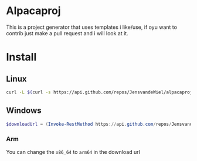 # Alpacaproj
This is a project generator that uses templates i like/use, if oyu want to contrib just make a pull request and i will look at it.
# Install
## Linux
```bash
curl -L $(curl -s https://api.github.com/repos/JensvandeWiel/alpacaproj/releases/latest | grep "browser_download_url.*Linux_x86_64.tar.gz" | cut -d '"' -f 4) | sudo tar -xz -C /usr/local/bin
```
## Windows
```powershell
$downloadUrl = (Invoke-RestMethod https://api.github.com/repos/JensvandeWiel/alpacaproj/releases/latest).assets | Where-Object { $_.name -like "*Windows_x86_64.zip" } | Select-Object -ExpandProperty browser_download_url; $destinationPath = "C:\Program Files\alpacaproj"; if (-Not (Test-Path $destinationPath)) { New-Item -ItemType Directory -Path $destinationPath }; Invoke-WebRequest -Uri $downloadUrl -OutFile "$destinationPath\alpacaproj.zip"; Expand-Archive -Path "$destinationPath\alpacaproj.zip" -DestinationPath $destinationPath -Force; Remove-Item "$destinationPath\alpacaproj.zip"; [System.Environment]::SetEnvironmentVariable("Path", $env:Path + ";C:\Program Files\alpacaproj", [System.EnvironmentVariableTarget]::Machine)
```
### Arm
You can change the `x86_64` to `arm64` in the download url